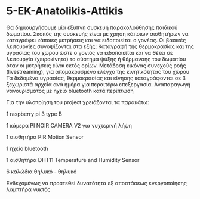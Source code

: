 # 5-EK-Anatolikis-Attikis
Θα δημιουργήσουμε μία έξυπνη συσκευή παρακολούθησης παιδικού δωματίου.
Σκοπός της συσκευής είναι με χρήση κάποιων αισθητήρων να καταγράφει κάποιες μετρήσεις και να ειδοποιείται ο γονέας.
Οι βασικές λειτουργίες συνοψίζονται στα εξής: Καταγραφή της θερμοκρασίας και της υγρασίας του χώρου ώστε ο γονιός να ειδοποιείται και  να θέτει σε λειτουργία (χειροκίνητα) το σύστημα ψύξης ή θέρμανσης του δωματίου όταν οι μετρήσεις είναι εκτός ορίων. Μετάδοση εικόνας συνεχούς ροής (livestreaming), για απομακρυσμένο ελέγχο της κινητικότητας του χώρου Τα δεδομένα υγρασίας, θερμοκρασίας και κίνησης καταγράφονται σε 3 ξεχωριστά αρχεία ανά ημέρα για περαιτέρω επεξεργασία.
Αναπαραγωγή   νανουρίσματος με ηχείο bluetooth κατά περίπτωση

Για την υλοποίηση του project χρειάζονται τα παρακάτω:

1 raspberry pi 3 type B

1 κάμερα PI NOIR CAMERA V2 για νυχτερινή λήψη 

1 αισθητήρα PIR Motion Sensor

1 ηχείο bluetooth

1 αισθητήρα DHT11 Temperature and Humidity Sensor

6 καλώδια θηλυκό - θηλυκό

Ενδεχομένως να προστεθεί δυνατότητα εξ αποστάσεως ενεργοποίησης λαμπτήρα νυκτός
